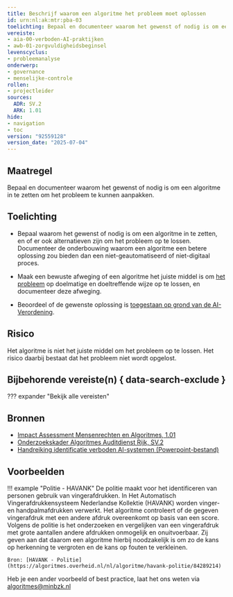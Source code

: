 ```yaml
---
title: Beschrijf waarom een algoritme het probleem moet oplossen
id: urn:nl:ak:mtr:pba-03
toelichting: Bepaal en documenteer waarom het gewenst of nodig is om een algoritme in te zetten om het probleem te kunnen aanpakken.
vereiste:
- aia-00-verboden-AI-praktijken
- awb-01-zorgvuldigheidsbeginsel
levenscyclus:
- probleemanalyse
onderwerp:
- governance
- menselijke-controle
rollen:
- projectleider
sources:
  ADR: SV.2
  ARK: 1.01
hide:
- navigation
- toc
version: "92559128"
version_date: "2025-07-04"
---
```


<!-- tags -->

## Maatregel
Bepaal en documenteer waarom het gewenst of nodig is om een algoritme in te zetten om het probleem te kunnen aanpakken.

## Toelichting

- Bepaal waarom het gewenst of nodig is om een algoritme in te zetten, en of er ook alternatieven zijn om het probleem op te lossen.
Documenteer de onderbouwing waarom een algoritme een betere oplossing zou bieden dan een niet-geautomatiseerd of niet-digitaal proces.

- Maak een bewuste afweging of een algoritme het juiste middel is om [het probleem](1-pba-01-formuleren-probleemdefinitie.md) op doelmatige en doeltreffende wijze op te lossen, en documenteer deze afweging.

- Beoordeel of de gewenste oplossing is [toegestaan op grond van de AI-Verordening](../vereisten/aia-00-verboden-AI-praktijken.md).

## Risico
Het algoritme is niet het juiste middel om het probleem op te lossen. Het risico daarbij bestaat dat het probleem niet wordt opgelost.

## Bijbehorende vereiste(n) { data-search-exclude }
??? expander "Bekijk alle vereisten"
    <!-- list_vereisten_on_maatregelen_page -->

## Bronnen

- [Impact Assessment Mensenrechten en Algoritmes, 1.01](https://www.rijksoverheid.nl/documenten/rapporten/2021/02/25/impact-assessment-mensenrechten-en-algoritmes)
- [Onderzoekskader Algoritmes Auditdienst Rijk, SV.2](https://www.rijksoverheid.nl/documenten/rapporten/2023/07/11/onderzoekskader-algoritmes-adr-2023)
- [Handreiking identificatie verboden AI-systemen (Powerpoint-bestand)](https://github.com/user-attachments/files/18179740/Handreiking_Uitvraag_VBSystemen.pptx)

## Voorbeelden

!!! example "Politie - HAVANK"
	De politie maakt voor het identificeren van personen gebruik van vingerafdrukken. In Het Automatisch Vingerafdrukkensysteem Nederlandse Kollektie (HAVANK) worden vinger- en handpalmafdrukken verwerkt. Het algoritme controleert of de gegeven vingerafdruk met een andere afdruk overeenkomt op basis van een score.
	Volgens de politie is het onderzoeken en vergelijken van een vingerafdruk met grote aantallen andere afdrukken onmogelijk en onuitvoerbaar. Zij geven aan dat daarom een algoritme hierbij noodzakelijk is om zo de kans op herkenning te vergroten en de kans op fouten te verkleinen.

	Bron: [HAVANK - Politie](https://algoritmes.overheid.nl/nl/algoritme/havank-politie/84289214)

Heb je een ander voorbeeld of best practice, laat het ons weten via [algoritmes@minbzk.nl](mailto:algoritmes@minbzk.nl)
